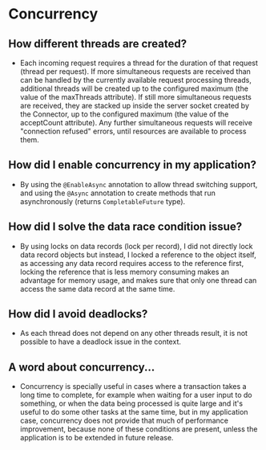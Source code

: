 # Concurrency
## How different threads are created?
+ Each incoming request requires a thread for the duration of that request (thread per request). If more simultaneous 
requests are received than can be handled by the currently available request processing threads, additional threads will 
be created up to the configured maximum (the value of the maxThreads attribute). If still more simultaneous requests are
received, they are stacked up inside the server socket created by the Connector, up to the configured maximum (the value 
of the acceptCount attribute). Any further simultaneous requests will receive "connection refused" errors, until resources
are available to process them.

## How did I enable concurrency in my application?
+ By using the ```@EnableAsync``` annotation to allow thread switching support, and using the ```@Async``` annotation to
create methods that run asynchronously (returns ```CompletableFuture``` type).

## How did I solve the data race condition issue?
+ By using locks on data records (lock per record), I did not directly lock data record objects but instead, I locked
a reference to the object itself, as accessing any data record requires access to the reference first, locking the reference
that is less memory consuming makes an advantage for memory usage, and makes sure that only one thread can access the same
data record at the same time.

## How did I avoid deadlocks?
+ As each thread does not depend on any other threads result, it is not possible to have a deadlock issue in the context.

## A word about concurrency...
+ Concurrency is specially useful in cases where a transaction takes a long time to complete, for example when waiting 
for a user input to do something, or when the data being processed is quite large and it's useful to do some other tasks
at the same time, but in my application case, concurrency does not provide that much of performance improvement, because
none of these conditions are present, unless the application is to be extended in future release.